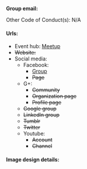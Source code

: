 **Group email:** 

Other Code of Conduct(s): N/A 

#### Urls:
  - Event hub: [Meetup](https://www.meetup.com/Muskogee-Web-Dev-Design/)
  - ~~Website:~~ 
  - Social media:
    - Facebook:
      - [Group](https://www.facebook.com/groups/571244789700394/)
      - ~~Page~~
    - G+:
      - ~~Community~~
      - ~~Organization page~~
      - ~~Profile page~~
    - ~~Google group~~
    - ~~LinkedIn group~~
    - ~~Tumblr~~
    - ~~Twitter~~
    - Youtube:
      - ~~Account~~
      - ~~Channel~~

#### Image design details:
